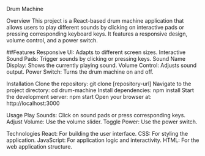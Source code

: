Drum Machine

Overview
This project is a React-based drum machine application that allows users to play different sounds by clicking on interactive pads or pressing corresponding keyboard keys. It features a responsive design, volume control, and a power switch.

##Features
Responsive UI: Adapts to different screen sizes.
Interactive Sound Pads: Trigger sounds by clicking or pressing keys.
Sound Name Display: Shows the currently playing sound.
Volume Control: Adjusts sound output.
Power Switch: Turns the drum machine on and off.

Installation
Clone the repository: git clone [repository-url]
Navigate to the project directory: cd drum-machine
Install dependencies: npm install
Start the development server: npm start
Open your browser at: http://localhost:3000

Usage
Play Sounds: Click on sound pads or press corresponding keys.
Adjust Volume: Use the volume slider.
Toggle Power: Use the power switch.

Technologies
React: For building the user interface.
CSS: For styling the application.
JavaScript: For application logic and interactivity.
HTML: For the web application structure.
